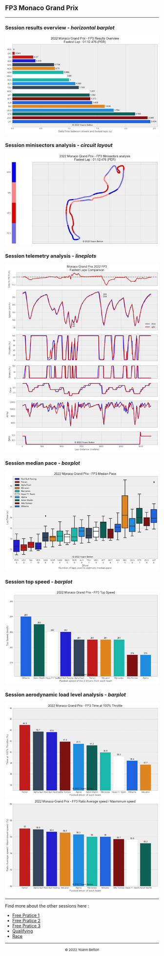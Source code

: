 ## FP3 Monaco Grand Prix

---

### Session results overview - *horizontal barplot*

<img src="/output/2022-05-29_Monaco_Grand_Prix/fp3_results_overview_white.png?raw=true"/>

### Session minisectors analysis - *circuit layout*

<img src="/output/2022-05-29_Monaco_Grand_Prix/fp3_minisectors_analysis_white.png?raw=true"/>

### Session telemetry analysis - *lineplots*

<img src="/output/2022-05-29_Monaco_Grand_Prix/fp3_telemetry_analysis_white.png?raw=true"/>

### Session median pace - *boxplot*

<img src="/output/2022-05-29_Monaco_Grand_Prix/fp3_median_pace_white.png?raw=true"/>

### Session top speed - *barplot*

<img src="/output/2022-05-29_Monaco_Grand_Prix/topspeed_fp3_white.png?raw=true"/>

### Session aerodynamic load level analysis - *barplot*

<img src="/output/2022-05-29_Monaco_Grand_Prix/fp3_maximum_throttle_white.png?raw=true"/>

<img src="/output/2022-05-29_Monaco_Grand_Prix/fp3_speed_ratio_white.png?raw=true"/>

--- 

Find more about the other sessions here :
  - [Free Pratice 1](/page/FP1/2022-05-29_Monaco_Grand_Prix)  
  - [Free Pratice 2](/page/FP2/2022-05-29_Monaco_Grand_Prix) 
  - [Free Pratice 3](/page/FP3/2022-05-29_Monaco_Grand_Prix)
  - [Qualifying](/page/Qualifying/2022-05-29_Monaco_Grand_Prix) 
  - [Race](/page/Race/2022-05-29_Monaco_Grand_Prix)

---

<div style="text-align: center">
  <p style="font-size:11px">&copy; 2022 Yoann Betton</p>
</div>

<!-- ---

<p style="font-size:11px">Page generated from <a href="https://github.com/yoannbtn/yoannbtn.github.io">github.com/yoannbtn</a>.</p> -->